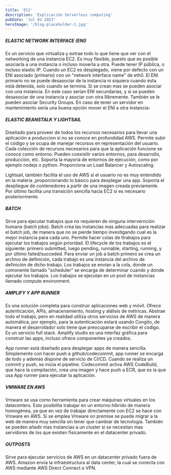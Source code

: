 ```yaml
---
title: 'EC2'
description: 'Explicación Serverless computing'
pubDate: 'Jul 01 2023'
heroImage: '/blog-placeholder-1.jpg'
---
```





##### ELASTIC NETWORK INTERFACE (ENI)
Es un servicio que virtualiza y extrae todo lo que tiene que ver con el networking de una instancia EC2. Es muy flexible, puesto que es posible asociarla a una instancia o incluso moverla a otra. Puede tener IP pública, o incluso elastic IP. Cuando un EC2 es desplegado, viene por defecto con un ENI asociado (primario) con un "network interface name" de eth0. El ENI primario no se puede desasociar de la instancia ni siquiera cuando ésta está detenida, solo cuando se termina. Si se crean mas se pueden asociar con una instancia. En este caso serían ENI secundarias, y sí se pueden desasociar de una instancia y asociar con otra llibremente. También se le pueden asociar Security Groups. En caso de tener un servidor en mantenimiento sería una buena opción mover el ENI a otra instancia-

##### ELASTIC BEANSTALK Y LIGHTSAIL
Diseñado para proveer de todos los recursos necesarios para llevar una aplicación a produccion si no se conoce en profundidad AWS. Permite subir el código y se ocupa de manejar recursos en representación del usuario. Cada colección de recursos necesarios para que la aplicación funcione se conoce como entorno. Pueden coexisitir varios entornos, para desarrollo, producción, etc. Soporta la mayoría de entornos de ejecución, como por ejemplo nodejs  o python. Proporciona un Load Balancer y Autoscaling.

Lightsail, también facilita el uso de AWS si el usuario no es muy entendido en la materia ,proporcionando lo básico para desplegar una app. Soporta el despliegue de contenedores a partir de una imagen creada previamente. Por último facilita una transición sencilla hacia EC2 si es necesario posteriormente.

##### BATCH
Sirve para ejecutar trabajos que no requieren de ninguna intervernción humana (batch jobs). Batch crea las instancias mas adecuadas para realizar el batch job, de manera que no se pierde tiempo investigando cual es la mejor instancia para cada uno. Permite hacer colas de ttrabajos para ejecutar los trabajos según prioridad. El lifecycle de los trabajos es el siguiente: primero submitted, luego pending, runnable, starting, running, y por último failed/succeded. Para enviar un job a batch primero se crea un archivo de definición, cada trabajo es una instancia del archivo de definición de dicho trabajo. Los trabajos se envían a la cola, donde un comonente llamado "scheduler" se encarga de determinar cuando y donde ejecutar los trabajos. Los trabajos se ejecutan en un pool de instancias llamado compute environment.


##### AMPLIFY Y APP RUNNER
Es una solución completa para construir aplicaciones web y móvil. Ofrece autenticación, APIs, almacenamiento, hosting y alálisis de métricas. Abstrae todo el trabajo, pero en realidad utiliza otros servicios de AWS de manera automática, por ejemplo, para la autenticación estará usando Congito, de manera el desarrollador solo tiene que preocuparse de escribir el código. Es un servicio full stack. Amplify studio es una interfaz gráfica para construir las apps, incluso ofrece componentes ya creados.

App runner está diseñado para desplegar apps de manera sencilla. Simplemente con hacer push a github/codecommit, app runner se encarga de todo y además dispone de servicio de CI/CD. Cuando se realiza un commit y push, se inicia el pipeline. Codecommit activa AWS CodeBuild, que hace la compilación, crea una imagen y hace push a ECR, que es la que usa App runner para ejecutar la aplicación.

##### VMWARE EN AWS
Vmware se usa como herramienta para crear máquinas virtuales en los datacenters. Esto posibilita trabajar en un entorno híbrido de manera homogénea, ya que en vez de trabajar directamente con EC2 se hace con Vmware en AWS. Si se emplea Vmware on premise se puede migrar a la web de manera muy sencilla sin tener que cambiar de tecnología. También se pueden añadir mas instancias a un cluster si se necesitan mas servidores de los que existen fisicamente en el datacenter privado.

##### OUTPOSTS
Sirve para ejecutar servicios de AWS en un datacenter privado fuera de AWS. Amazon envía la infraestructura al data center, la cual se conecta con AWS mediante AWS Direct Connect o VPN.